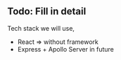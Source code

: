 ## Todo: Fill in detail
Tech stack we will use, 
- React => without framework
- Express + Apollo Server in future

